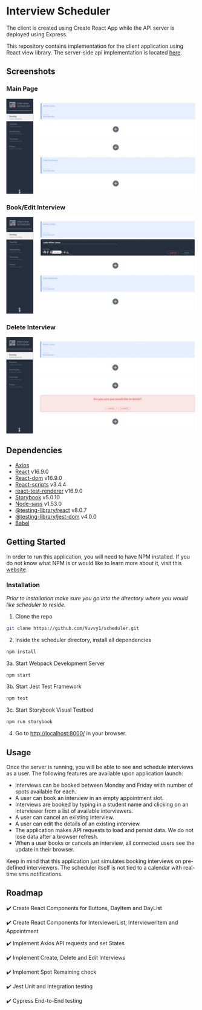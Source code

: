 # Interview Scheduler

The client is created using Create React App while the API server is deployed using Express.

This repository contains implementation for the client application using React view library. The server-side api implementation is located [here](https://github.com/Vuvvy1/scheduler-api).

## Screenshots

### Main Page
!["Screenshot of Main page"](https://github.com/Vuvvy1/scheduler/blob/master/docs/main.png?raw=true)

### Book/Edit Interview
!["Screenshot for Booking an Interview"](https://github.com/Vuvvy1/scheduler/blob/master/docs/book.png?raw=true)

### Delete Interview
!["Screenshot for Deleting an Interview"](https://github.com/Vuvvy1/scheduler/blob/master/docs/delete.png?raw=true)

## Dependencies

- [Axios](https://www.npmjs.com/package/axios)
- [React](https://reactjs.org/) v16.9.0
- [React-dom](https://reactjs.org/) v16.9.0
- [React-scripts](https://reactjs.org/) v3.4.4
- [react-test-renderer](https://reactjs.org/docs/test-renderer.html) v16.9.0
- [Storybook](https://storybook.js.org/) v5.0.10
- [Node-sass](https://www.npmjs.com/package/node-sass) v1.53.0
- [@testing-library/react](https://testing-library.com/docs/react-testing-library/intro/) v8.0.7
- [@testing-library/jest-dom](https://testing-library.com/docs/dom-testing-library/intro) v4.0.0
- [Babel](https://babeljs.io/)

## Getting Started

In order to run this application, you will need to have NPM installed. If you do not know what NPM is or would like to learn more about it, visit this [website](https://docs.npmjs.com/about-npm).

### Installation

_Prior to installation make sure you go into the directory where you would like scheduler to reside._ 

1. Clone the repo
  ```sh
  git clone https://github.com/Vuvvy1/scheduler.git
  ```
2. Inside the scheduler directory, install all dependencies
  ```sh
  npm install
  ```
3a. Start Webpack Development Server
  ```sh
  npm start
  ```
3b. Start Jest Test Framework
```sh
npm test
```
3c. Start Storybook Visual Testbed
```sh
npm run storybook
```
4. Go to <http://localhost:8000/> in your browser.

## Usage

Once the server is running, you will be able to see and schedule interviews as a user. The following features are available upon application launch:
- Interviews can be booked between Monday and Friday wiith number of spots available for each.
- A user can book an interview in an empty appointment slot.
- Interviews are booked by typing in a student name and clicking on an interviewer from a list of available interviewers.
- A user can cancel an existing interview.
- A user can edit the details of an existing interview.
- The application makes API requests to load and persist data. We do not lose data after a browser refresh.
- When a user books or cancels an interview, all connected users see the update in their browser.

Keep in mind that this application just simulates booking interviews on pre-defined interviewers. The scheduler itself is not tied to a calendar with real-time sms notifications.

## Roadmap

:heavy_check_mark: Create React Components for Buttons, DayItem and DayList

:heavy_check_mark: Create React Components for InterviewerList, InterviewerItem and Appointment

:heavy_check_mark: Implement Axios API requests and set States

:heavy_check_mark: Implement Create, Delete and Edit Interviews

:heavy_check_mark: Implement Spot Remaining check

:heavy_check_mark: Jest Unit and Integration testing

:heavy_check_mark: Cypress End-to-End testing